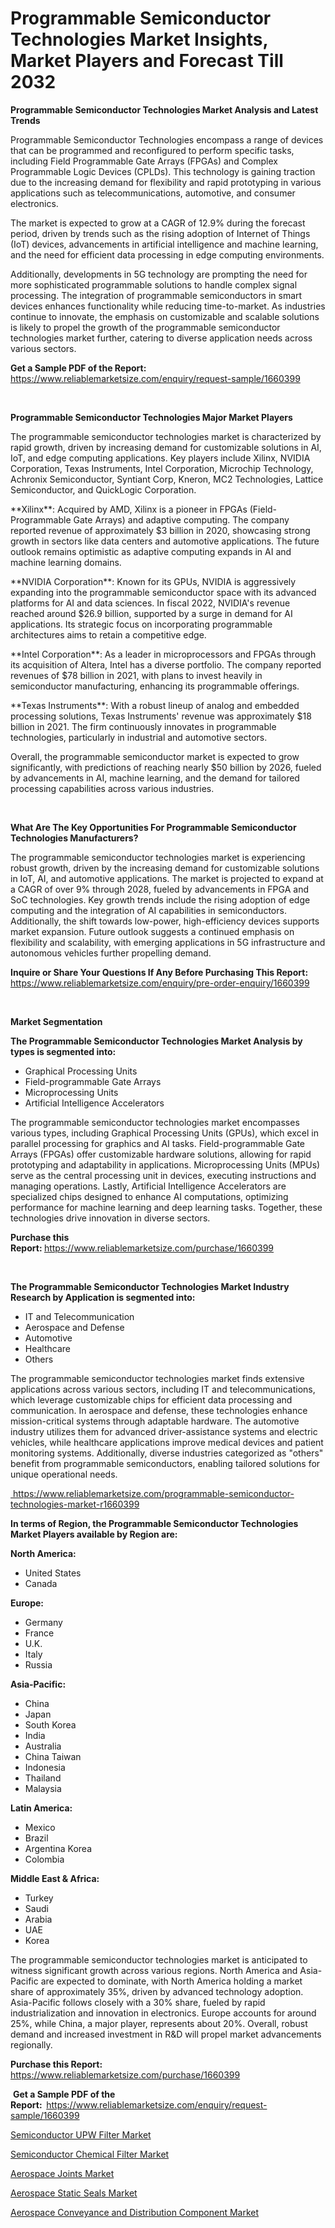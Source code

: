 <p><h1>Programmable Semiconductor Technologies Market Insights, Market Players and Forecast Till 2032</h1></p><p><strong>Programmable Semiconductor Technologies Market Analysis and Latest Trends</strong></p>
<p><p>Programmable Semiconductor Technologies encompass a range of devices that can be programmed and reconfigured to perform specific tasks, including Field Programmable Gate Arrays (FPGAs) and Complex Programmable Logic Devices (CPLDs). This technology is gaining traction due to the increasing demand for flexibility and rapid prototyping in various applications such as telecommunications, automotive, and consumer electronics. </p><p>The market is expected to grow at a CAGR of 12.9% during the forecast period, driven by trends such as the rising adoption of Internet of Things (IoT) devices, advancements in artificial intelligence and machine learning, and the need for efficient data processing in edge computing environments. </p><p>Additionally, developments in 5G technology are prompting the need for more sophisticated programmable solutions to handle complex signal processing. The integration of programmable semiconductors in smart devices enhances functionality while reducing time-to-market. As industries continue to innovate, the emphasis on customizable and scalable solutions is likely to propel the growth of the programmable semiconductor technologies market further, catering to diverse application needs across various sectors.</p></p>
<p><strong>Get a Sample PDF of the Report:&nbsp;</strong> <a href="https://www.reliablemarketsize.com/enquiry/request-sample/1660399?utm_campaign=2008&utm_medium=2&utm_source=Github&utm_content=ia&utm_term=29032025&utm_id=programmable-semiconductor-technologies">https://www.reliablemarketsize.com/enquiry/request-sample/1660399</a></p>
<p>&nbsp;</p>
<p><strong>Programmable Semiconductor Technologies Major Market Players</strong></p>
<p><p>The programmable semiconductor technologies market is characterized by rapid growth, driven by increasing demand for customizable solutions in AI, IoT, and edge computing applications. Key players include Xilinx, NVIDIA Corporation, Texas Instruments, Intel Corporation, Microchip Technology, Achronix Semiconductor, Syntiant Corp, Kneron, MC2 Technologies, Lattice Semiconductor, and QuickLogic Corporation.</p><p>**Xilinx**: Acquired by AMD, Xilinx is a pioneer in FPGAs (Field-Programmable Gate Arrays) and adaptive computing. The company reported revenue of approximately $3 billion in 2020, showcasing strong growth in sectors like data centers and automotive applications. The future outlook remains optimistic as adaptive computing expands in AI and machine learning domains.</p><p>**NVIDIA Corporation**: Known for its GPUs, NVIDIA is aggressively expanding into the programmable semiconductor space with its advanced platforms for AI and data sciences. In fiscal 2022, NVIDIA's revenue reached around $26.9 billion, supported by a surge in demand for AI applications. Its strategic focus on incorporating programmable architectures aims to retain a competitive edge.</p><p>**Intel Corporation**: As a leader in microprocessors and FPGAs through its acquisition of Altera, Intel has a diverse portfolio. The company reported revenues of $78 billion in 2021, with plans to invest heavily in semiconductor manufacturing, enhancing its programmable offerings.</p><p>**Texas Instruments**: With a robust lineup of analog and embedded processing solutions, Texas Instruments' revenue was approximately $18 billion in 2021. The firm continuously innovates in programmable technologies, particularly in industrial and automotive sectors.</p><p>Overall, the programmable semiconductor market is expected to grow significantly, with predictions of reaching nearly $50 billion by 2026, fueled by advancements in AI, machine learning, and the demand for tailored processing capabilities across various industries.</p></p>
<p>&nbsp;</p>
<p><strong>What Are The Key Opportunities For Programmable Semiconductor Technologies Manufacturers?</strong></p>
<p><p>The programmable semiconductor technologies market is experiencing robust growth, driven by the increasing demand for customizable solutions in IoT, AI, and automotive applications. The market is projected to expand at a CAGR of over 9% through 2028, fueled by advancements in FPGA and SoC technologies. Key growth trends include the rising adoption of edge computing and the integration of AI capabilities in semiconductors. Additionally, the shift towards low-power, high-efficiency devices supports market expansion. Future outlook suggests a continued emphasis on flexibility and scalability, with emerging applications in 5G infrastructure and autonomous vehicles further propelling demand.</p></p>
<p><strong>Inquire or Share Your Questions If Any Before Purchasing This Report:</strong> <a href="https://www.reliablemarketsize.com/enquiry/pre-order-enquiry/1660399?utm_campaign=2008&utm_medium=2&utm_source=Github&utm_content=ia&utm_term=29032025&utm_id=programmable-semiconductor-technologies">https://www.reliablemarketsize.com/enquiry/pre-order-enquiry/1660399</a></p>
<p>&nbsp;</p>
<p><strong>Market Segmentation</strong></p>
<p><strong>The Programmable Semiconductor Technologies Market Analysis by types is segmented into:</strong></p>
<p><ul><li>Graphical Processing Units</li><li>Field-programmable Gate Arrays</li><li>Microprocessing Units</li><li>Artificial Intelligence Accelerators</li></ul></p>
<p><p>The programmable semiconductor technologies market encompasses various types, including Graphical Processing Units (GPUs), which excel in parallel processing for graphics and AI tasks. Field-programmable Gate Arrays (FPGAs) offer customizable hardware solutions, allowing for rapid prototyping and adaptability in applications. Microprocessing Units (MPUs) serve as the central processing unit in devices, executing instructions and managing operations. Lastly, Artificial Intelligence Accelerators are specialized chips designed to enhance AI computations, optimizing performance for machine learning and deep learning tasks. Together, these technologies drive innovation in diverse sectors.</p></p>
<p><strong>Purchase this Report:&nbsp;</strong><a href="https://www.reliablemarketsize.com/purchase/1660399?utm_campaign=2008&utm_medium=2&utm_source=Github&utm_content=ia&utm_term=29032025&utm_id=programmable-semiconductor-technologies">https://www.reliablemarketsize.com/purchase/1660399</a></p>
<p>&nbsp;</p>
<p><strong>The Programmable Semiconductor Technologies Market Industry Research by Application is segmented into:</strong></p>
<p><ul><li>IT and Telecommunication</li><li>Aerospace and Defense</li><li>Automotive</li><li>Healthcare</li><li>Others</li></ul></p>
<p><p>The programmable semiconductor technologies market finds extensive applications across various sectors, including IT and telecommunications, which leverage customizable chips for efficient data processing and communication. In aerospace and defense, these technologies enhance mission-critical systems through adaptable hardware. The automotive industry utilizes them for advanced driver-assistance systems and electric vehicles, while healthcare applications improve medical devices and patient monitoring systems. Additionally, diverse industries categorized as "others" benefit from programmable semiconductors, enabling tailored solutions for unique operational needs.</p></p>
<p><a href="https://www.reliablemarketsize.com/programmable-semiconductor-technologies-market-r1660399?utm_campaign=2008&utm_medium=2&utm_source=Github&utm_content=ia&utm_term=29032025&utm_id=programmable-semiconductor-technologies">&nbsp;https://www.reliablemarketsize.com/programmable-semiconductor-technologies-market-r1660399</a></p>
<p><strong>In terms of Region, the Programmable Semiconductor Technologies Market Players available by Region are:</strong></p>
<p>
    <p> <strong> North America: </strong>
        <ul>
            <li>United States</li>
            <li>Canada</li>
        </ul>
        </p> 
    <p> <strong> Europe: </strong>
        <ul>
            <li>Germany</li>
            <li>France</li>
            <li>U.K.</li>
            <li>Italy</li>
            <li>Russia</li>
        </ul>
        </p> 
    <p> <strong> Asia-Pacific: </strong>
        <ul>
            <li>China</li>
            <li>Japan</li>
            <li>South Korea</li>
            <li>India</li>
            <li>Australia</li>
            <li>China Taiwan</li>
            <li>Indonesia</li>
            <li>Thailand</li>
            <li>Malaysia</li>
        </ul>
        </p> 
    <p> <strong> Latin America: </strong>
        <ul>
            <li>Mexico</li>
            <li>Brazil</li>
            <li>Argentina Korea</li>
            <li>Colombia</li>
        </ul>
        </p> 
    <p> <strong> Middle East & Africa: </strong>
        <ul>
            <li>Turkey</li>
            <li>Saudi</li>
            <li>Arabia</li>
            <li>UAE</li>
            <li>Korea</li>
        </ul>
    </p>
    </p>
<p><p>The programmable semiconductor technologies market is anticipated to witness significant growth across various regions. North America and Asia-Pacific are expected to dominate, with North America holding a market share of approximately 35%, driven by advanced technology adoption. Asia-Pacific follows closely with a 30% share, fueled by rapid industrialization and innovation in electronics. Europe accounts for around 25%, while China, a major player, represents about 20%. Overall, robust demand and increased investment in R&D will propel market advancements regionally.</p></p>
<p><strong>Purchase this Report: </strong><a href="https://www.reliablemarketsize.com/purchase/1660399?utm_campaign=2008&utm_medium=2&utm_source=Github&utm_content=ia&utm_term=29032025&utm_id=programmable-semiconductor-technologies">https://www.reliablemarketsize.com/purchase/1660399</a></p>
<p>&nbsp;<strong>Get a Sample PDF of the Report:&nbsp;&nbsp;</strong><a href="https://www.reliablemarketsize.com/enquiry/request-sample/1660399?utm_campaign=2008&utm_medium=2&utm_source=Github&utm_content=ia&utm_term=29032025&utm_id=programmable-semiconductor-technologies">https://www.reliablemarketsize.com/enquiry/request-sample/1660399</a></p>
<p><strong></strong></p>
<p><p><a href="https://github.com/bhatttutty2p/Market-Research-Report-List-1/blob/main/semiconductor-upw-filter-market.md?utm_campaign=2008&utm_medium=2&utm_source=Github&utm_content=ia&utm_term=29032025&utm_id=programmable-semiconductor-technologies">Semiconductor UPW Filter Market</a></p><p><a href="https://github.com/colloerrinbp/Market-Research-Report-List-1/blob/main/semiconductor-chemical-filter-market.md?utm_campaign=2008&utm_medium=2&utm_source=Github&utm_content=ia&utm_term=29032025&utm_id=programmable-semiconductor-technologies">Semiconductor Chemical Filter Market</a></p><p><a href="https://github.com/etapaqanee/Market-Research-Report-List-1/blob/main/aerospace-joints-market.md?utm_campaign=2008&utm_medium=2&utm_source=Github&utm_content=ia&utm_term=29032025&utm_id=programmable-semiconductor-technologies">Aerospace Joints Market</a></p><p><a href="https://github.com/sphaabrose/Market-Research-Report-List-1/blob/main/aerospace-static-seals-market.md?utm_campaign=2008&utm_medium=2&utm_source=Github&utm_content=ia&utm_term=29032025&utm_id=programmable-semiconductor-technologies">Aerospace Static Seals Market</a></p><p><a href="https://github.com/leptouwrites/Market-Research-Report-List-1/blob/main/aerospace-conveyance-and-distribution-component-market.md?utm_campaign=2008&utm_medium=2&utm_source=Github&utm_content=ia&utm_term=29032025&utm_id=programmable-semiconductor-technologies">Aerospace Conveyance and Distribution Component Market</a></p></p>